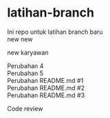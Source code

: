 # latihan-branch

Ini repo untuk latihan branch baru <br>
new new


new karyawan


Perubahan 4 <br>
Perubahan 5 <br>
Perubahan README.md #1 <br>
Perubahan README.md #2<br>
Perubahan README.md #3<br>

Code review 


